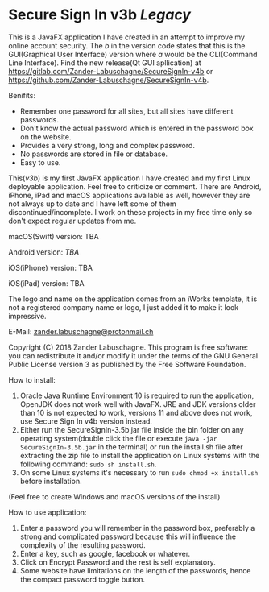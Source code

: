 # Secure Sign In v3b *Legacy*
This is a JavaFX application I have created in an attempt to improve my online account security. The _b_ in the version code states that this is the GUI(Graphical User Interface) version where _a_ would be the CLI(Command Line Interface). Find the new release(Qt GUI apllication) at https://gitlab.com/Zander-Labuschagne/SecureSignIn-v4b or https://github.com/Zander-Labuschagne/SecureSignIn-v4b.

Benifits:
  - Remember one password for all sites, but all sites have different passwords.
  - Don't know the actual password which is entered in the password box on the website.
  - Provides a very strong, long and complex password.
  - No passwords are stored in file or database.
  - Easy to use.
  
This(_v3b_) is my first JavaFX application I have created and my first Linux deployable application. Feel free to criticize or comment.
There are Android, iPhone, iPad and macOS applications available as well, however they are not always up to date and I have left some of them discontinued/incomplete. I work on these projects in my free time only so don't expect regular updates from me.

macOS(Swift) version: TBA

Android version: _TBA_

iOS(iPhone) version: TBA

iOS(iPad) version: TBA
  
The logo and name on the application comes from an iWorks template, it is not a registered company name or logo, I just added it to make it look impressive.

E-Mail: <zander.labuschagne@protonmail.ch>

Copyright (C) 2018 Zander Labuschagne. This program is free software: you can redistribute it and/or modify it under the terms of the GNU General Public License version 3 as published by the Free Software Foundation.

How to install:
  1. Oracle Java Runtime Environment 10 is required to run the application, OpenJDK does not work well with JavaFX. JRE and JDK versions older than 10 is not expected to work, versions 11 and above does not work, use Secure Sign In v4b version instead.
  2. Either run the SecureSignIn-3.5b.jar file inside the bin folder on any operating system(double click the file or execute ``java -jar SecureSignIn-3.5b.jar`` in the terminal) or run the install.sh file after extracting the zip file to install the application on Linux systems with the following command: ``sudo sh install.sh``.
  3. On some Linux systems it's necessary to run ``sudo chmod +x install.sh`` before installation.
 
 (Feel free to create Windows and macOS versions of the install)


How to use application:
  1. Enter a password you will remember in the password box, preferably a strong and complicated password because this will influence the complexity of the resulting password.
  2. Enter a key, such as google, facebook or whatever.
  3. Click on Encrypt Password and the rest is self explanatory.
  4. Some website have limitations on the length of the passwords, hence the compact password toggle button.
